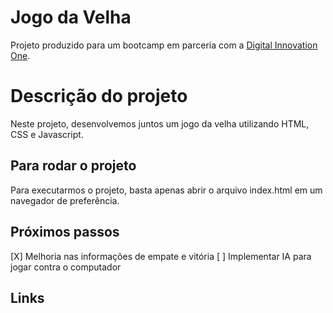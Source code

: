 # Jogo da Velha

Projeto produzido para um bootcamp em parceria com a [Digital Innovation One](https://digitalinnovation.one).

# Descrição do projeto
Neste projeto, desenvolvemos juntos um jogo da velha utilizando HTML, CSS e Javascript.

## Para rodar o projeto

Para executarmos o projeto, basta apenas abrir o arquivo index.html em um navegador de preferência.

## Próximos passos
[X] Melhoria nas informações de empate e vitória 
[ ] Implementar IA para jogar contra o computador


## Links

